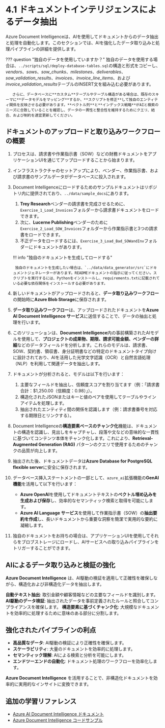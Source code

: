 # 4.1 ドキュメントインテリジェンスによるデータ抽出

Azure Document Intelligenceは、AIを使用してドキュメントからのデータ抽出と処理を自動化します。このセクションでは、AIを強化したデータ取り込みと処理パイプラインの詳細を提供します。

??? question "独自のデータを使用していますか？"
       独自のデータを使用する場合は、`../scripts/sql/deploy-database-tables.sql`の構造と形式をコピーし、*vendors*、*sows*、*sow_chunks*、*milestones*、*deliverables*、*sow_validation_results*、*invoices*、*invoice_line_items*、および*invoice_validation_results*テーブルのINSERT文を組み込む必要があります。

       さらに、データベースに**カスタム**テーブルやテーブル構造がある場合は、既存のスキーマに**データモデルをマッピング**するか、**スクリプトを修正**して独自のエンティティ関係を反映させる必要があります。**ベクトル列**と**インデックス戦略**がAIと検索のニーズに合致していることを確認し、データの一貫性と整合性を維持するためにクエリ、結合、および制約を適宜更新してください。

## ドキュメントのアップロードと取り込みワークフローの概要

1. プロセスは、請求書や作業指示書（SOW）などの財務ドキュメントをアプリケーションUIを通じてアップロードすることから始まります。

1. インフラストラクチャのセットアップにより、ベンダー、作業指示書、および請求書のサンプルデータがデータベースに投入されます。

1. Document Intelligenceにロードするためのサンプルドキュメントはリポジトリ内に提供されており、`../data/sample_docs`にあります。
    1. **Trey Research**ベンダーの請求書を完成させるために、`Exercise_1_Load_Invoices`フォルダーから請求書ドキュメントをロードできます。
    1. 次に、**Lucerne Publishing**ベンダーのために`Exercise_2_Load_SOW_Invoices`フォルダーから作業指示書と3つの請求書をロードできます。
    1. 不正データをロードするには、`Exercise_3_Load_Bad_SOWandInv`フォルダーにドキュメントがあります。

    !!! info "独自のドキュメントを生成してロードする"

        独自のドキュメントを生成したい場合は、`../data/data_generator/src`にドキュメントジェネレーターがあります。READMEドキュメントの指示に従ってください。スクリプトを実行するには、Pythonをインストールし、requirements.txtに記載されている必要な依存関係をインストールする必要があります。

1. 新しいドキュメントがアップロードされると、**データ取り込みワークフロー**の開始時に**Azure Blob Storage**に保存されます。

1. **データ取り込みワークフロー**は、アップロードされたドキュメントを**Azure AI Document Intelligence サービス**に送信することで、データの抽出と処理を行います。

1. このソリューションは、**Document Intelligence**内の事前構築されたAIモデルを使用して、**プロジェクトの成果物、期限、請求可能金額、ベンダーの詳細**などのデータフィールドを分析します。これらのモデルは、請求書、SOW、契約書、領収書、身分証明書などの特定のドキュメントタイプ向けに設計されており、AIを活用した光学文字認識（OCR）と自然言語処理（NLP）を利用して関連データを抽出します。

1. ドキュメントが分析されると、モデルは以下を行います：
    1. 主要なフィールドを抽出し、信頼度スコアを割り当てます（例：「請求書合計：$1,250.00（信頼度：0.98）」）。
    1. 構造化されたJSONまたはキーと値のペアを使用してテーブルやラインアイテムを処理します。
    1. 抽出されたエンティティ間の関係を認識します（例：請求書番号を対応する期限日とリンクする）。

1. Document Intelligenceの**構造要素ベースのチャンク化**機能は、ドキュメントの構造を認識し、見出しをキャプチャし、段落や文などの意味的な一貫性に基づいてコンテンツ本体をチャンク化します。これにより、**Retrieval-Augmented Generation (RAG)** パターンのクエリで使用するためのチャンクの品質が向上します。

1. 抽出された後、ドキュメントデータは**Azure Database for PostgreSQL flexible server**に安全に保存されます。

1. データベース挿入ステートメントの一部として、`azure_ai`拡張機能の**GenAI機能**を活用して以下を行います：
    - **Azure OpenAI**を使用してドキュメントテキストの**ベクトル埋め込みを生成および保存**し、効率的なセマンティック検索と取得を可能にします。
    - **Azure AI Language サービス**を使用して作業指示書（SOW）の**抽出要約を作成**し、長いドキュメントから重要な洞察を簡潔で実用的な要約に凝縮します。

1. 独自のドキュメントをお持ちの場合は、アプリケーションUIを使用してそれらをブロブストレージにロードし、AIサービスへの取り込みパイプラインをトリガーすることができます。

## AIによるデータ取り込みと検証の強化

**Azure Document Intelligence** は、AI駆動の検証を適用して正確性を確保しながら、構造化および非構造化データを抽出します。

**自動テキスト抽出**: 取引金額や顧客情報などの主要なフィールドを識別します。
**AI駆動のデータ検証**: 抽出されたデータを事前定義されたルールと照合してコンプライアンスを確保します。
**構造要素に基づくチャンク化**: 大規模なドキュメントを効率的に処理するために意味のある部分に分割します。

## 強化されたパイプラインの利点

- **高品質なデータ**: AI駆動の検証により正確性を確保します。
- **スケーラビリティ**: 大量のドキュメントを効率的に処理します。
- **セマンティック理解**: AIによる検索と分析を可能にします。
- **エンドツーエンドの自動化**: ドキュメント処理のワークフローを効率化します。

**Azure Document Intelligence** を活用することで、非構造化ドキュメントを効率的に実用的なインサイトに変換できます。

## 追加の学習リファレンス

- [Azure AI Document Intelligence ドキュメント](https://learn.microsoft.com/azure/ai-services/document-intelligence/)
- [Azure Document Intelligence コードサンプル](https://learn.microsoft.com/samples/azure-samples/document-intelligence-code-samples/document-intelligence-code-samples/)
